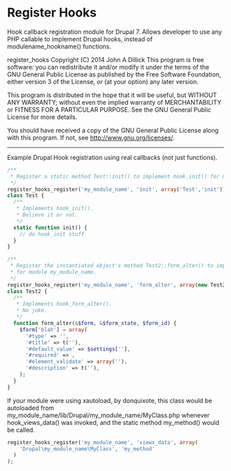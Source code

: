 # Register Hooks
Hook callback registration module for Drupal 7. Allows developer to use any PHP callable to implement Drupal hooks, instead of modulename_hookname() functions.

register_hooks  Copyright (C) 2014  John A Dillick
This program is free software: you can redistribute it and/or modify
it under the terms of the GNU General Public License as published by
the Free Software Foundation, either version 3 of the License, or
(at your option) any later version.

This program is distributed in the hope that it will be useful,
but WITHOUT ANY WARRANTY; without even the implied warranty of
MERCHANTABILITY or FITNESS FOR A PARTICULAR PURPOSE.  See the
GNU General Public License for more details.

You should have received a copy of the GNU General Public License
along with this program.  If not, see <http://www.gnu.org/licenses/>.

------------------------------------------------------------------------------

Example Drupal Hook registration using real callbacks (not just functions).

```php
/**
 * Register a static method Test::init() to implement hook_init() for module my_module_name.
 */
register_hooks_register('my_module_name', 'init', array('Test','init'));
class Test {
  /**
   * Implements hook_init().
   * Believe it or not.
   */
  static function init() {
    // do hook_init stuff
  }
}

/**
 * Register the instantiated object's method Test2::form_alter() to implement form_alter()
 * for module my_module_name.
 */
register_hooks_register('my_module_name', 'form_alter', array(new Test2(), 'form_alter'));
class Test2 {
  /**
   * Implements hook_form_alter().
   * No joke.
   */
  function form_alter(&$form, &$form_state, $form_id) {
    $form['blah'] = array(
      '#type' => '',
      '#title' => t(''),
      '#default_value' => $settings[''],
      '#required' => ,
      '#element_validate' => array(''),
      '#description' => t(''),
    );
  }
}
```

If your module were using xautoload, by donquixote, this class would be autoloaded from
my_module_name/lib/Drupal/my_module_name/MyClass.php whenever hook_views_data() was invoked, and
the static method my_method() would be called.

```php
register_hooks_register('my_module_name', 'views_data', array(
    'Drupal\my_module_name\MyClass', 'my_method'
  )
);
```
